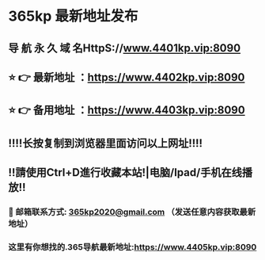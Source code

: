 # 365kp 最新地址发布 
## 导 航 永 久 域 名HttpS://www.4401kp.vip:8090
## ⭐️ 👉 最新地址 ：https://www.4402kp.vip:8090
## ⭐️ 👉 备用地址 ：https://www.4403kp.vip:8090
## ‼️‼️长按复制到浏览器里面访问以上网址‼️‼️
## ‼️請使用Ctrl+D進行收藏本站!|电脑/Ipad/手机在线播放‼️
### 📧 邮箱联系方式: 365kp2020@gmail.com （发送任意内容获取最新地址）
### 这里有你想找的.365导航最新地址:https://www.4405kp.vip:8090
